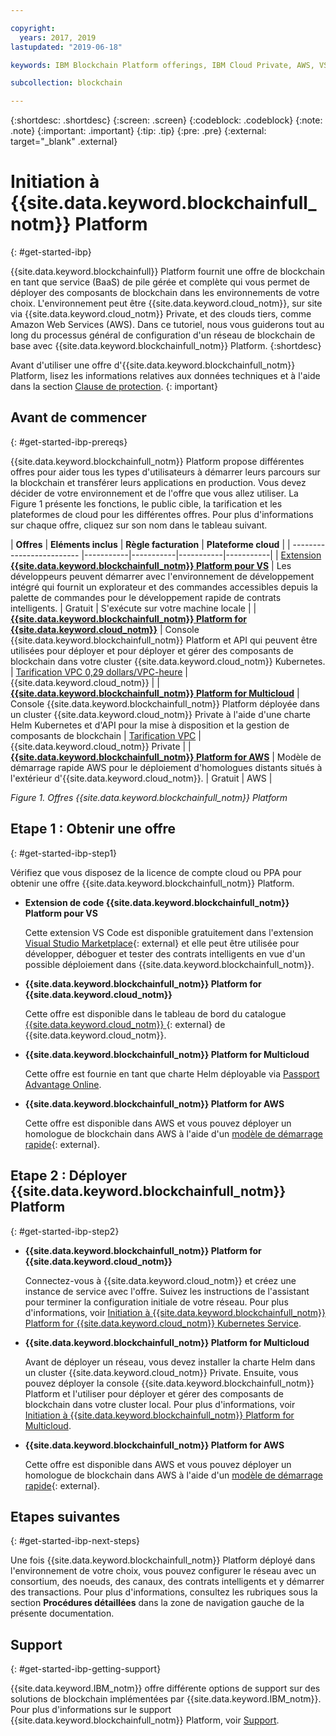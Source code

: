 ```yaml
---

copyright:
  years: 2017, 2019
lastupdated: "2019-06-18"

keywords: IBM Blockchain Platform offerings, IBM Cloud Private, AWS, VS code extension, IBM Cloud

subcollection: blockchain

---
```


{:shortdesc: .shortdesc}
{:screen: .screen}
{:codeblock: .codeblock}
{:note: .note}
{:important: .important}
{:tip: .tip}
{:pre: .pre}
{:external: target="_blank" .external}

# Initiation à {{site.data.keyword.blockchainfull_notm}} Platform
{: #get-started-ibp}

{{site.data.keyword.blockchainfull}} Platform fournit une offre de blockchain en tant que service (BaaS) de pile gérée et complète qui vous permet de déployer des composants de blockchain dans les environnements de votre choix. L'environnement peut être {{site.data.keyword.cloud_notm}}, sur site via {{site.data.keyword.cloud_notm}} Private, et des clouds tiers, comme Amazon Web Services (AWS). Dans ce tutoriel, nous vous guiderons tout au long du processus général de configuration d'un réseau de blockchain de base avec {{site.data.keyword.blockchainfull_notm}} Platform.
{:shortdesc}

Avant d'utiliser une offre d'{{site.data.keyword.blockchainfull_notm}} Platform, lisez les informations relatives aux données techniques et à l'aide dans la section [Clause de protection](/docs/services/blockchain?topic=blockchain-disclaimer#disclaimer).
{: important}


## Avant de commencer
{: #get-started-ibp-prereqs}

{{site.data.keyword.blockchainfull_notm}} Platform propose différentes offres pour aider tous les types d'utilisateurs à démarrer leurs parcours sur la blockchain et transférer leurs applications en production. Vous devez décider de votre environnement et de l'offre que vous allez utiliser. La Figure 1 présente les fonctions, le public cible, la tarification et les plateformes de cloud pour les différentes offres. Pour plus d'informations sur chaque offre, cliquez sur son nom dans le tableau suivant.

| **Offres** | **Eléments inclus** | **Règle facturation** | **Plateforme cloud** |
| ------------------------- |-----------|-----------|-----------|-----------|
| [Extension **{{site.data.keyword.blockchainfull_notm}} Platform pour VS**](/docs/services/blockchain?topic=blockchain-develop-vscode#develop-vscode) | Les développeurs peuvent démarrer avec l'environnement de développement intégré qui fournit un explorateur et des commandes accessibles depuis la palette de commandes pour le développement rapide de contrats intelligents. | Gratuit | S'exécute sur votre machine locale |
| [**{{site.data.keyword.blockchainfull_notm}} Platform for {{site.data.keyword.cloud_notm}}**](/docs/services/blockchain/howto?topic=blockchain-ibp-console-overview#ibp-console-overview) | Console {{site.data.keyword.blockchainfull_notm}} Platform et API qui peuvent être utilisées pour déployer et pour déployer et gérer des composants de blockchain dans votre cluster {{site.data.keyword.cloud_notm}} Kubernetes. | [Tarification VPC 0,29 dollars/VPC-heure](/docs/services/blockchain/howto?topic=blockchain-ibp-saas-pricing) | {{site.data.keyword.cloud_notm}} |
| [**{{site.data.keyword.blockchainfull_notm}} Platform for Multicloud**](/docs/services/blockchain?topic=blockchain-console-icp-about#console-icp-about) | Console {{site.data.keyword.blockchainfull_notm}} Platform déployée dans un cluster {{site.data.keyword.cloud_notm}} Private à l'aide d'une charte Helm Kubernetes et d'API pour la mise à disposition et la gestion de composants de blockchain | [Tarification VPC](/docs/services/blockchain?topic=blockchain-ibp-software-pricing) | {{site.data.keyword.cloud_notm}} Private |
| [**{{site.data.keyword.blockchainfull_notm}} Platform for AWS**](/docs/services/blockchain/howto?topic=blockchain-remote-peer-aws-about#remote-peer-aws-about) | Modèle de démarrage rapide AWS pour le déploiement d'homologues distants situés à l'extérieur d'{{site.data.keyword.cloud_notm}}. | Gratuit | AWS |

*Figure 1. Offres {{site.data.keyword.blockchainfull_notm}} Platform*


## Etape 1 : Obtenir une offre
{: #get-started-ibp-step1}

Vérifiez que vous disposez de la licence de compte cloud ou PPA pour obtenir une offre {{site.data.keyword.blockchainfull_notm}} Platform.

* **Extension de code {{site.data.keyword.blockchainfull_notm}} Platform pour VS**

  Cette extension VS Code est disponible gratuitement dans l'extension [Visual Studio Marketplace](https://marketplace.visualstudio.com/items?itemName=IBMBlockchain.ibm-blockchain-platform){: external} et elle peut être utilisée pour développer, déboguer et tester des contrats intelligents en vue d'un possible déploiement dans {{site.data.keyword.blockchainfull_notm}}.

* **{{site.data.keyword.blockchainfull_notm}} Platform for {{site.data.keyword.cloud_notm}}**

  Cette offre est disponible dans le tableau de bord du catalogue [{{site.data.keyword.cloud_notm}} ](https://cloud.ibm.com/catalog){: external} de {{site.data.keyword.cloud_notm}}.

* **{{site.data.keyword.blockchainfull_notm}} Platform for Multicloud**

  Cette offre est fournie en tant que charte Helm déployable via [Passport Advantage Online](https://www.ibm.com/software/passportadvantage/pao_customer.html).

* **{{site.data.keyword.blockchainfull_notm}} Platform for AWS**

  Cette offre est disponible dans AWS et vous pouvez déployer un homologue de blockchain dans AWS à l'aide d'un [modèle de démarrage rapide](https://aws.amazon.com/quickstart/architecture/ibm-blockchain-platform/){: external}.

## Etape 2 : Déployer {{site.data.keyword.blockchainfull_notm}} Platform
{: #get-started-ibp-step2}

* **{{site.data.keyword.blockchainfull_notm}} Platform for {{site.data.keyword.cloud_notm}}**

  Connectez-vous à {{site.data.keyword.cloud_notm}} et créez une instance de service avec l'offre. Suivez les instructions de l'assistant pour terminer la configuration initiale de votre réseau. Pour plus d'informations, voir [Initiation à {{site.data.keyword.blockchainfull_notm}} Platform for {{site.data.keyword.cloud_notm}} Kubernetes Service](/docs/services/blockchain/howto?topic=blockchain-ibp-v2-deploy-iks#ibp-v2-deploy-iks).

* **{{site.data.keyword.blockchainfull_notm}} Platform for Multicloud**

  Avant de déployer un réseau, vous devez installer la charte Helm dans un cluster {{site.data.keyword.cloud_notm}} Private. Ensuite, vous pouvez déployer la console {{site.data.keyword.blockchainfull_notm}} Platform et l'utiliser pour déployer et gérer des composants de blockchain dans votre cluster local. Pour plus d'informations, voir [Initiation à {{site.data.keyword.blockchainfull_notm}} Platform for Multicloud](/docs/services/blockchain?topic=blockchain-get-started-console-icp#get-started-console-icp).

* **{{site.data.keyword.blockchainfull_notm}} Platform for AWS**

  Cette offre est disponible dans AWS et vous pouvez déployer un homologue de blockchain dans AWS à l'aide d'un [modèle de démarrage rapide](https://aws.amazon.com/quickstart/architecture/ibm-blockchain-platform/){: external}.

## Etapes suivantes
{: #get-started-ibp-next-steps}

Une fois {{site.data.keyword.blockchainfull_notm}} Platform déployé dans l'environnement de votre choix, vous pouvez configurer le réseau avec un consortium, des noeuds, des canaux, des contrats intelligents et y démarrer des transactions. Pour plus d'informations, consultez les rubriques sous la section **Procédures détaillées** dans la zone de navigation gauche de la présente documentation.

## Support
{: #get-started-ibp-getting-support}

{{site.data.keyword.IBM_notm}} offre différente options de support sur des solutions de blockchain implémentées par {{site.data.keyword.IBM_notm}}. Pour plus d'informations sur le support {{site.data.keyword.blockchainfull_notm}} Platform, voir [Support](/docs/services/blockchain?topic=blockchain-blockchain-support#blockchain-support).
